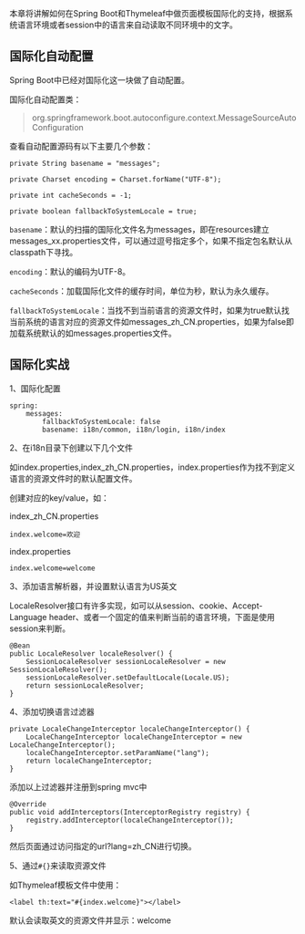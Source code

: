 
本章将讲解如何在Spring Boot和Thymeleaf中做页面模板国际化的支持，根据系统语言环境或者session中的语言来自动读取不同环境中的文字。

## 国际化自动配置

Spring Boot中已经对国际化这一块做了自动配置。

国际化自动配置类：

> org.springframework.boot.autoconfigure.context.MessageSourceAutoConfiguration

查看自动配置源码有以下主要几个参数：

```
private String basename = "messages";

private Charset encoding = Charset.forName("UTF-8");

private int cacheSeconds = -1;

private boolean fallbackToSystemLocale = true;
```

`basename`：默认的扫描的国际化文件名为messages，即在resources建立messages_xx.properties文件，可以通过逗号指定多个，如果不指定包名默认从classpath下寻找。

`encoding`：默认的编码为UTF-8。

`cacheSeconds`：加载国际化文件的缓存时间，单位为秒，默认为永久缓存。

`fallbackToSystemLocale`：当找不到当前语言的资源文件时，如果为true默认找当前系统的语言对应的资源文件如messages_zh_CN.properties，如果为false即加载系统默认的如messages.properties文件。


## 国际化实战

1、国际化配置

```
spring:
    messages:
        fallbackToSystemLocale: false
        basename: i18n/common, i18n/login, i18n/index
```

2、在i18n目录下创建以下几个文件

如index.properties,index_zh_CN.properties，index.properties作为找不到定义语言的资源文件时的默认配置文件。

创建对应的key/value，如：

index_zh_CN.properties
```
index.welcome=欢迎
```

index.properties
```
index.welcome=welcome
```


3、添加语言解析器，并设置默认语言为US英文

LocaleResolver接口有许多实现，如可以从session、cookie、Accept-Language header、或者一个固定的值来判断当前的语言环境，下面是使用session来判断。

```
@Bean
public LocaleResolver localeResolver() {
	SessionLocaleResolver sessionLocaleResolver = new SessionLocaleResolver();
	sessionLocaleResolver.setDefaultLocale(Locale.US);
	return sessionLocaleResolver;
}
```

4、添加切换语言过滤器

```
private LocaleChangeInterceptor localeChangeInterceptor() {
	LocaleChangeInterceptor localeChangeInterceptor = new LocaleChangeInterceptor();
	localeChangeInterceptor.setParamName("lang");
	return localeChangeInterceptor;
}
```

添加以上过滤器并注册到spring mvc中


```
@Override
public void addInterceptors(InterceptorRegistry registry) {
    registry.addInterceptor(localeChangeInterceptor());
}
```

然后页面通过访问指定的url?lang=zh_CN进行切换。

5、通过`#{}`来读取资源文件

如Thymeleaf模板文件中使用：

```
<label th:text="#{index.welcome}"></label>
```


默认会读取英文的资源文件并显示：welcome

